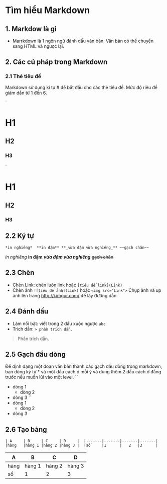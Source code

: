 # **Tìm hiểu Markdown**
## 1. Markdow là gì 
* Marrkdown là 1 ngôn ngữ đánh dấu văn bản. Văn bản có thể chuyển sang HTML và ngược lại.  

## 2. Các cú pháp trong Markdown 

### 2.1 Thẻ tiêu đề
Markdown sử dụng kí tự # để bắt đầu cho các thẻ tiêu đề. Mức độ riêu đề giảm dần từ 1 đến 6. 
 
 ` 
# H1 
## H2 
### H3
` 

# H1
## H2
### H3 

## 2.2 Ký tự
`*in nghiêng* 
**in đậm**
**_vừa đậm vừa nghiêng_**
~~gạch chân~~ 
` 

*in nghiêng* 
**in đậm** 
**_vừa đậm vừa nghiêng_** 
~~gạch chân~~  
## 2.3 Chèn  
* Chèn Link: chèn luôn link hoặc
`[tiêu đề link](Link)` 
* Chèn ảnh
`![tiêu đề ảnh](Link)` 
hoặc `<img src="Link">`
Chụp ảnh và up ảnh lên trang http://i.imgur.com/ để lấy đường dẫn. 

## 2.4 Đánh dấu
* Làm nổi bật: viết trong 2 dấu xuộc ngược 
`abc`
* Trích dẫn: 
`> phần trích dẫn.` 

> Phần trích dẫn. 

## 2.5 Gạch đầu dòng 
Để định đạng một đoạn văn bản thành các gạch đầu dòng trong markdown, bạn dùng ký tự * và một dấu cách ở mỗi ý và dùng thêm 2 dấu cách ở đằng trước nếu muốn lùi vào một level. 
`` 
* dòng 1 
  * dòng 2 
* dòng 3 
`` 
* dòng 1
  * dòng 2 
* dòng 3 


## 2.6 Tạo bảng 
`
| A     | B     | C     | D     | 
|-------|-------|-------|-------| 
|hàng   |hàng 1 |hàng 2 |hàng 3 | 
|số     |1      |   2   |3      |  
` 

| A     | B     | C     | D     |
|-------|-------|-------|-------| 
|hàng   |hàng 1 |hàng 2 |hàng 3 | 
|số     |1      |   2   |3      | 


